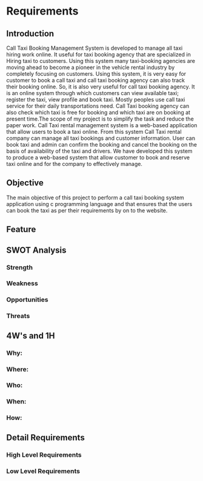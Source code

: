 # Requirements
## Introduction
Call Taxi Booking Management System is developed to manage all taxi hiring work online. It useful for taxi booking agency that are specialized in Hiring taxi to customers. Using this system many taxi-booking agencies are moving ahead to become a pioneer in the vehicle rental industry by completely focusing on customers. Using this system, it is very easy for customer to book a call taxi and call taxi booking agency can also track their booking online. So, it is also very useful for call taxi booking agency. It is an online system through which customers can view available taxi; register the taxi, view profile and book taxi. Mostly peoples use call taxi service for their daily transportations need. Call Taxi booking agency can also check which taxi is free for booking and which taxi are on booking at present time.The scope of my project is to simplify the task and reduce the paper work. Call Taxi rental management system is a web-based application that allow users to book a taxi online. From this system Call Taxi rental company can manage all taxi bookings and customer information. User can book taxi and admin can confirm the booking and cancel the booking on the basis of availability of the taxi and drivers. We have developed this system to produce a web-based system that allow customer to book and reserve taxi online and for the company to effectively manage.
## Objective
The main objective of this project to perform a call taxi booking system application using c programming language and that ensures that the users can book the taxi as per their requirements by on to the website.
## Feature

## SWOT Analysis
### Strength
### Weakness
### Opportunities
### Threats
## 4W's and 1H
### Why:
### Where:
### Who:
### When:
### How:
## Detail Requirements
### High Level Requirements
### Low Level Requirements

